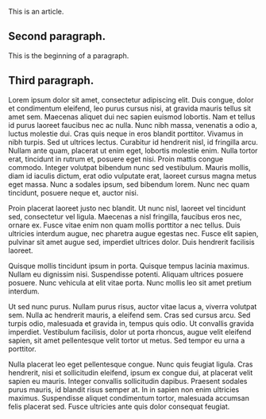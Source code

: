 This is an article.

## Second paragraph.

This is the beginning of a paragraph.

## Third paragraph.

Lorem ipsum dolor sit amet, consectetur adipiscing elit. Duis congue, dolor et condimentum eleifend, leo purus cursus nisi, at gravida mauris tellus sit amet sem. Maecenas aliquet dui nec sapien euismod lobortis. Nam et tellus id purus laoreet faucibus nec ac nulla. Nunc nibh massa, venenatis a odio a, luctus molestie dui. Cras quis neque in eros blandit porttitor. Vivamus in nibh turpis. Sed ut ultrices lectus. Curabitur id hendrerit nisl, id fringilla arcu. Nullam ante quam, placerat ut enim eget, lobortis molestie enim. Nulla tortor erat, tincidunt in rutrum et, posuere eget nisi. Proin mattis congue commodo. Integer volutpat bibendum nunc sed vestibulum. Mauris mollis, diam id iaculis dictum, erat odio vulputate erat, laoreet cursus magna metus eget massa. Nunc a sodales ipsum, sed bibendum lorem. Nunc nec quam tincidunt, posuere neque et, auctor nisi.

Proin placerat laoreet justo nec blandit. Ut nunc nisl, laoreet vel tincidunt sed, consectetur vel ligula. Maecenas a nisl fringilla, faucibus eros nec, ornare ex. Fusce vitae enim non quam mollis porttitor a nec tellus. Duis ultricies interdum augue, nec pharetra augue egestas nec. Fusce elit sapien, pulvinar sit amet augue sed, imperdiet ultrices dolor. Duis hendrerit facilisis laoreet.

Quisque mollis tincidunt ipsum in porta. Quisque tempus lacinia maximus. Nullam eu dignissim nisi. Suspendisse potenti. Aliquam ultrices posuere posuere. Nunc vehicula at elit vitae porta. Nunc mollis leo sit amet pretium interdum.

Ut sed nunc purus. Nullam purus risus, auctor vitae lacus a, viverra volutpat sem. Nulla ac hendrerit mauris, a eleifend sem. Cras sed cursus arcu. Sed turpis odio, malesuada et gravida in, tempus quis odio. Ut convallis gravida imperdiet. Vestibulum facilisis, dolor ut porta rhoncus, augue velit eleifend sapien, sit amet pellentesque velit tortor ut metus. Sed tempor eu urna a porttitor.

Nulla placerat leo eget pellentesque congue. Nunc quis feugiat ligula. Cras hendrerit, nisi et sollicitudin eleifend, ipsum ex congue dui, at placerat velit sapien eu mauris. Integer convallis sollicitudin dapibus. Praesent sodales purus mauris, id blandit risus semper at. In in sapien non enim ultricies maximus. Suspendisse aliquet condimentum tortor, malesuada accumsan felis placerat sed. Fusce ultricies ante quis dolor consequat feugiat.

